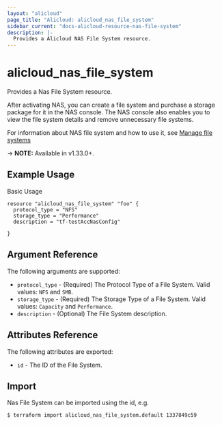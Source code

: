 ```yaml
---
layout: "alicloud"
page_title: "Alicloud: alicloud_nas_file_system"
sidebar_current: "docs-alicloud-resource-nas-file-system"
description: |-
  Provides a Alicloud NAS File System resource.
---
```


# alicloud\_nas_file_system

Provides a Nas File System resource.

After activating NAS, you can create a file system and purchase a storage package for it in the NAS console. The NAS console also enables you to view the file system details and remove unnecessary file systems.

For information about NAS file system and how to use it, see [Manage file systems](https://www.alibabacloud.com/help/doc-detail/27530.htm)

-> **NOTE:** Available in v1.33.0+.

## Example Usage

Basic Usage

```
resource "alicloud_nas_file_system" "foo" {
  protocol_type = "NFS"
  storage_type = "Performance"
  description = "tf-testAccNasConfig"
  
}
```
## Argument Reference

The following arguments are supported:

* `protocol_type` - (Required) The Protocol Type of a File System. Valid values: `NFS` and `SMB`.
* `storage_type` - (Required) The Storage Type of a File System. Valid values: `Capacity` and `Performance`.
* `description` - (Optional) The File System description.

## Attributes Reference

The following attributes are exported:

* `id` - The ID of the File System.

## Import

Nas File System can be imported using the id, e.g.

```
$ terraform import alicloud_nas_file_system.default 1337849c59
```
